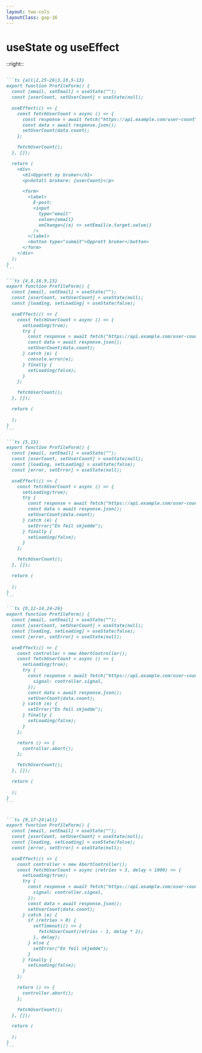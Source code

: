 ```yaml
---
layout: two-cols
layoutClass: gap-16
---
```


# useState og useEffect

<Formexample />

::right::

<v-click>

````md magic-move {lines: true}

```ts {all|2,25-26|3,18,5-13}
export function ProfileForm() {
  const [email, setEmail] = useState("");
  const [userCount, setUserCount] = useState(null);

  useEffect(() => {
    const fetchUserCount = async () => {
      const response = await fetch("https://api.example.com/user-count");
      const data = await response.json();
      setUserCount(data.count);
    };

    fetchUserCount();
  }, []);

  return (
    <div>
      <h1>Opprett ny bruker</h1>
      <p>Antall brukere: {userCount}</p>

      <form>
        <label>
          E-post:
          <input
            type="email"
            value={email}
            onChange={(e) => setEmail(e.target.value)}
          />
        </label>
        <button type="submit">Opprett bruker</button>
      </form>
    </div>
  );
}
```

```ts {4,8,16,9,13}
export function ProfileForm() {
  const [email, setEmail] = useState("");
  const [userCount, setUserCount] = useState(null);
  const [loading, setLoading] = useState(false);

  useEffect(() => {
    const fetchUserCount = async () => {
      setLoading(true);
      try {
        const response = await fetch("https://api.example.com/user-count");
        const data = await response.json();
        setUserCount(data.count);
      } catch (e) {
        console.error(e);
      } finally {
        setLoading(false);
      }
    };

    fetchUserCount();
  }, []);

  return (

  );
}
```

```ts {5,15}
export function ProfileForm() {
  const [email, setEmail] = useState("");
  const [userCount, setUserCount] = useState(null);
  const [loading, setLoading] = useState(false);
  const [error, setError] = useState(null);

  useEffect(() => {
    const fetchUserCount = async () => {
      setLoading(true);
      try {
        const response = await fetch("https://api.example.com/user-count");
        const data = await response.json();
        setUserCount(data.count);
      } catch (e) {
        setError("En feil skjedde");
      } finally {
        setLoading(false);
      }
    };

    fetchUserCount();
  }, []);

  return (

  );
}
```

```ts {8,12-14,24-26}
export function ProfileForm() {
  const [email, setEmail] = useState("");
  const [userCount, setUserCount] = useState(null);
  const [loading, setLoading] = useState(false);
  const [error, setError] = useState(null);

  useEffect(() => {
    const controller = new AbortController();
    const fetchUserCount = async () => {
      setLoading(true);
      try {
        const response = await fetch("https://api.example.com/user-count", {
          signal: controller.signal,
        });
        const data = await response.json();
        setUserCount(data.count);
      } catch (e) {
        setError("En feil skjedde");
      } finally {
        setLoading(false);
      }
    };

    return () => {
      controller.abort();
    };

    fetchUserCount();
  }, []);

  return (

  );
}
```


```ts {9,17-24|all}
export function ProfileForm() {
  const [email, setEmail] = useState("");
  const [userCount, setUserCount] = useState(null);
  const [loading, setLoading] = useState(false);
  const [error, setError] = useState(null);

  useEffect(() => {
    const controller = new AbortController();
    const fetchUserCount = async (retries = 3, delay = 1000) => {
      setLoading(true);
      try {
        const response = await fetch("https://api.example.com/user-count", {
          signal: controller.signal,
        });
        const data = await response.json();
        setUserCount(data.count);
      } catch (e) {
        if (retries > 0) {
          setTimeout(() => {
            fetchUserCount(retries - 1, delay * 2);
          }, delay);
        } else {
          setError("En feil skjedde");
        }
      } finally {
        setLoading(false);
      }
    };

    return () => {
      controller.abort();
    };

    fetchUserCount();
  }, []);

  return (

  );
}
```

````

</v-click>

<!--
Her ser vi et enkelt skjema der du kan opprette en bruker og følge med på antall brukere som er lagd.

Det er ganske enkel kode, det her. Vi har en useState for å holde rede på tilstanden når brukeren skriver. Så når brukeren skriver, oppdateres skjemafeltet seg med en gang.

Vi har også en annen tilstand, for å vise antall brukere. Denne starter som null, men etter henting av data i en useEffect, blir den satt til en verdi. Også denne er med useState.

Jeg vet ikke med dere, men syns dere det mangler noe her?
Vi gjør jo en fetch. Så det kan jo ta litt tid før vi får dataene, så la oss putte på en loading-status.

Også er det jo sånn at siden vi gjør en fetch, så kan jo kallet feile av en eller annen grunn. Så la oss putte på en status for feil.

Også ønsker vi ikke å belaste servern hvis komponente unmounter, så vi legger til en abortcontroller.

Også kan det jo hende at fetchen feiler av en obskur grunn, så vi vil retry-e først vi gir opp.

Det er med andre ord ganske stor forskjell på tilstanden for å skjemafeltet og tilstanden for å holde rede på antall brukere. De er helt forskjellige typer tilstander. Den ene henter data som er umiddelbart tilgjengelig fra brukeren. Mens den andre henter data fra en server potensielt langt borte fra brukeren. Det er har konsekvenser, og fører med seg både kompleksitet og muligheter. 

-->
